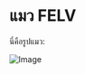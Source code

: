 # แมว FELV

นี่คือรูปแมว:


![Image](https://github.com/user-attachments/assets/757a5dbd-8c87-43f7-8b08-998e9bdeaf61)
